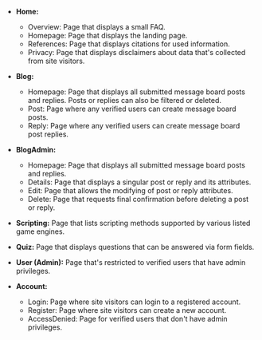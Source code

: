 - **Home:**
    - Overview: Page that displays a small FAQ.
    - Homepage: Page that displays the landing page.
    - References: Page that displays citations for used information.
    - Privacy: Page that displays disclaimers about data that's collected from site visitors.

- **Blog:**
    - Homepage: Page that displays all submitted message board posts and replies. Posts or replies can also be filtered or deleted.
    - Post: Page where any verified users can create message board posts.
    - Reply: Page where any verified users can create message board post replies.

- **BlogAdmin:**
    - Homepage: Page that displays all submitted message board posts and replies.
    - Details: Page that displays a singular post or reply and its attributes.
    - Edit: Page that allows the modifying of post or reply attributes.
    - Delete: Page that requests final confirmation before deleting a post or reply.

- **Scripting:** Page that lists scripting methods supported by various listed game engines.

- **Quiz:** Page that displays questions that can be answered via form fields.

- **User (Admin):** Page that's restricted to verified users that have admin privileges.

- **Account:**
    - Login: Page where site visitors can login to a registered account.
    - Register: Page where site visitors can create a new account.
    - AccessDenied: Page for verified users that don't have admin privileges.
